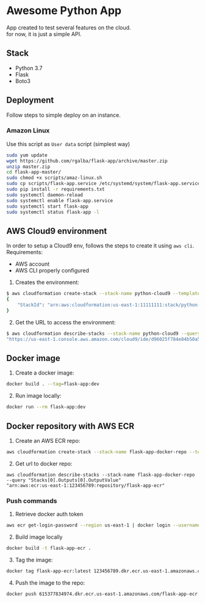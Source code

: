 # Awesome Python App

App created to test several features on the cloud.  
for now, it is just a simple API.

## Stack

- Python 3.7
- Flask
- Boto3


## Deployment

Follow steps to simple deploy on an instance.

### Amazon Linux

Use this script as `User data` script (simplest way)

```sh
sudo yum update
wget https://github.com/rgalba/flask-app/archive/master.zip
unzip master.zip
cd flask-app-master/
sudo chmod +x scripts/amaz-linux.sh
sudo cp scripts/flask-app.service /etc/systemd/system/flask-app.service
sudo pip install -r requirements.txt
sudo systemctl daemon-reload
sudo systemctl enable flask-app.service
sudo systemctl start flask-app
sudo systemctl status flask-app -l
```

## AWS Cloud9 environment

In order to setup a Cloud9 env, follows the steps to create it using `aws cli`.  
Requirements:
- AWS account
- AWS CLI properly configured

1. Creates the environment:
```sh
$ aws cloudformation create-stack --stack-name python-cloud9 --template-body file://automation/cloud9.yml
{
    "StackId": "arn:aws:cloudformation:us-east-1:11111111:stack/python-cloud9/e380a640-1c51-11eb-8c00-0e69ad9c0de11"
}
```

2. Get the URL to access the environment:

```sh
$ aws cloudformation describe-stacks --stack-name python-cloud9 --query "Stacks[0].Outputs[0].OutputValue"
"https://us-east-1.console.aws.amazon.com/cloud9/ide/d96025f784e84b50a59daf55190e4bd1"
```

## Docker image

1. Create a docker image:
```sh
docker build . --tag=flask-app:dev
```

2. Run image locally:
```sh
docker run --rm flask-app:dev
```

## Docker repository with AWS ECR

1. Create an AWS ECR repo:
```sh
aws cloudformation create-stack --stack-name flask-app-docker-repo --template-body file://automation/ecr.yml --parameters ParameterKey=RepositoryName,ParameterValue=flask-app-ecr
```

2. Get url to docker repo:
```
aws cloudformation describe-stacks --stack-name flask-app-docker-repo --query "Stacks[0].Outputs[0].OutputValue"
"arn:aws:ecr:us-east-1:123456789:repository/flask-app-ecr"
```

### Push commands

1. Retrieve docker auth token
```sh
aws ecr get-login-password --region us-east-1 | docker login --username AWS --password-stdin 615377834974.dkr.ecr.us-east-1.amazonaws.com
```

2. Build image locally
```sh
docker build -t flask-app-ecr .
```

3. Tag the image:
```sh
docker tag flask-app-ecr:latest 123456789.dkr.ecr.us-east-1.amazonaws.com/flask-app-ecr:latest
```

4. Push the image to the repo:
```sh
docker push 615377834974.dkr.ecr.us-east-1.amazonaws.com/flask-app-ecr:latest
```
